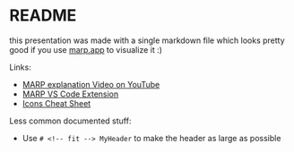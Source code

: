 # README

this presentation was made with a single markdown file which looks pretty good if you use [marp.app](https://marp.app) to visualize it :)

Links:
* [MARP explanation Video on YouTube](https://www.youtube.com/watch?v=EzQ-p41wNEE)
* [MARP VS Code Extension](https://marketplace.visualstudio.com/items?itemName=marp-team.marp-vscode)
* [Icons Cheat Sheet](https://dev.to/nikolab/complete-list-of-github-markdown-emoji-markup-5aia)

Less common documented stuff:
* Use `# <!-- fit --> MyHeader` to make the header as large as possible